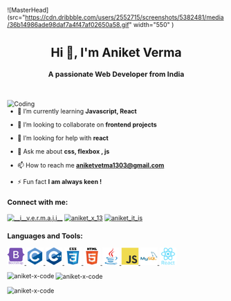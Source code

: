 ![MasterHead] (src="https://cdn.dribbble.com/users/2552715/screenshots/5382481/media/36b14986ade98daf7a4f47af02650a58.gif" width="550" )
<h1 align="center">Hi 👋, I'm Aniket Verma</h1>
<h3 align="center">A passionate Web Developer from India</h3>
<br>
<br>
<img img align="right" alt="Coding" width="550" src="https://r7q6w9z6.rocketcdn.me/career/wp-content/uploads/2020/03/full-stack-development.gif" alt="aniket-x-code" /> </p>

- 🌱 I’m currently learning **Javascript, React**

- 👯 I’m looking to collaborate on **frontend projects**

- 🤝 I’m looking for help with **react**

- 💬 Ask me about **css, flexbox , js**

- 📫 How to reach me **aniketvetma1303@gmail.com**

- ⚡ Fun fact **I am always keen !**



<h3 align="left">Connect with me:</h3>
<p align="left">
<a href="https://instagram.com/__i__v.e.r.m.a.j.i__" target="blank"><img align="center" src="https://raw.githubusercontent.com/rahuldkjain/github-profile-readme-generator/master/src/images/icons/Social/instagram.svg" alt="__i__v.e.r.m.a.j.i__" height="30" width="40" /></a>
<a href="https://www.codechef.com/users/aniket_x_13" target="blank"><img align="center" src="https://cdn.jsdelivr.net/npm/simple-icons@3.1.0/icons/codechef.svg" alt="aniket_x_13" height="30" width="40" /></a>
<a href="https://www.leetcode.com/aniket_it_is" target="blank"><img align="center" src="https://raw.githubusercontent.com/rahuldkjain/github-profile-readme-generator/master/src/images/icons/Social/leet-code.svg" alt="aniket_it_is" height="30" width="40" /></a>
</p>

<h3 align="left">Languages and Tools:</h3>
<p align="left"> <a href="https://getbootstrap.com" target="_blank" rel="noreferrer"> <img src="https://raw.githubusercontent.com/devicons/devicon/master/icons/bootstrap/bootstrap-plain-wordmark.svg" alt="bootstrap" width="40" height="40"/> </a> <a href="https://www.cprogramming.com/" target="_blank" rel="noreferrer"> <img src="https://raw.githubusercontent.com/devicons/devicon/master/icons/c/c-original.svg" alt="c" width="40" height="40"/> </a> <a href="https://www.w3schools.com/cpp/" target="_blank" rel="noreferrer"> <img src="https://raw.githubusercontent.com/devicons/devicon/master/icons/cplusplus/cplusplus-original.svg" alt="cplusplus" width="40" height="40"/> </a> <a href="https://www.w3schools.com/css/" target="_blank" rel="noreferrer"> <img src="https://raw.githubusercontent.com/devicons/devicon/master/icons/css3/css3-original-wordmark.svg" alt="css3" width="40" height="40"/> </a> <a href="https://www.w3.org/html/" target="_blank" rel="noreferrer"> <img src="https://raw.githubusercontent.com/devicons/devicon/master/icons/html5/html5-original-wordmark.svg" alt="html5" width="40" height="40"/> </a> <a href="https://www.java.com" target="_blank" rel="noreferrer"> <img src="https://raw.githubusercontent.com/devicons/devicon/master/icons/java/java-original.svg" alt="java" width="40" height="40"/> </a> <a href="https://developer.mozilla.org/en-US/docs/Web/JavaScript" target="_blank" rel="noreferrer"> <img src="https://raw.githubusercontent.com/devicons/devicon/master/icons/javascript/javascript-original.svg" alt="javascript" width="40" height="40"/> </a> <a href="https://www.mysql.com/" target="_blank" rel="noreferrer"> <img src="https://raw.githubusercontent.com/devicons/devicon/master/icons/mysql/mysql-original-wordmark.svg" alt="mysql" width="40" height="40"/> </a> <a href="https://reactjs.org/" target="_blank" rel="noreferrer"> <img src="https://raw.githubusercontent.com/devicons/devicon/master/icons/react/react-original-wordmark.svg" alt="react" width="40" height="40"/> </a> </p>

<p><img align="left" src="https://github-readme-stats.vercel.app/api/top-langs?username=aniket-x-code&show_icons=true&locale=en&layout=compact" alt="aniket-x-code" /></p>

<p>&nbsp;<img align="center" src="https://github-readme-stats.vercel.app/api?username=aniket-x-code&show_icons=true&locale=en" alt="aniket-x-code" /></p>

<p><img align="center" src="https://github-readme-streak-stats.herokuapp.com/?user=aniket-x-code&" alt="aniket-x-code" /></p>
